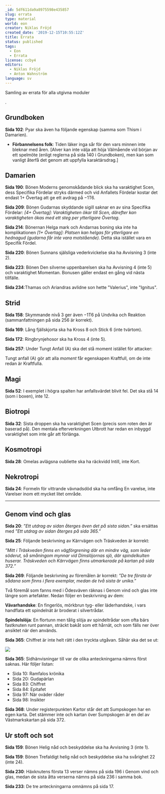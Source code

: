 ```yaml
---
_id: 5df611da9a8975598e435857
slug: errata
type: material
world: eon
creator: Niklas Fröjd
created_date: '2019-12-15T10:55:12Z'
title: Errata
status: published
tags:
  - Eon
  - Errata
license: ccby4
editors:
  - Niklas Fröjd
  - Anton Wahnström
language: sv
---
```

Samling av errata för alla utgivna moduler

.

Grundboken
----------

**Sida 102**: Pyar ska även ha följande egenskap (samma som Thism i Damarien).

*   **Förbannelsens folk**: Tiden läker inga sår för den vars minnen inte bleknar med åren. \[Alver kan inte välja att höja Välmående vid början av ett spelmöte (enligt reglerna på sida 140 i Grundboken), men kan som vanligt återfå det genom att uppfylla karaktärsdrag.\]

Damarien
--------

**Sida 190**: Bönen Moderns genomskådande blick ska ha varaktighet Scen, dess Specifika Fördelar stryks därmed och vid Anfallets Fördelar kostar det endast 1+ Övertag att ge ett avdrag på −1T6.

**Sida 209**: Bönen Gudarnas skyddande sigill saknar en av sina Specifika Fördelar: _\[4+ Övertag\]: Varaktigheten ökar till Scen, därefter kan varaktigheten ökas med ett steg per ytterligare Övertag_.

**Sida 214**: Bönernan Helga mark och Andarnas boning ska inte ha komplikationen _\[1+ Övertag\]: Platsen kan helgas för ytterligare en hednagud (gudarna får inte vara motstående)._ Detta ska istället vara en Specifik Fördel.

**Sida 220**: Bönen Sunnans själsliga vederkvickelse ska ha Avvisning 3 (inte 2).

**Sida 223**: Bönen Den silverne uppenbarelsen ska ha Avvisning 4 (inte 5) och varaktighet Momentan. Bonusen gäller endast en gång vid nästa tillfälle.

**Sida 234**:Thamas och Ariandras avlidne son hette "Valerius", inte "Ignitus".

Strid
-----

**Sida 158**: Skymmande nivå 3 ger även −1T6 på Undvika och Reaktion (sammanfattningen på sida 256 är korrekt).

**Sida 169**: Lång fjällskjorta ska ha Kross 8 och Stick 6 (inte tvärtom).

**Sida 172**: Ringbrynjehosor ska ha Kross 4 (inte 5).

**Sida 257**: Under Tungt Anfall (A) ska det stå moment istället för attacker:

Tungt anfall (A) gör att alla _moment_ får egenskapen Kraftfull, om de inte redan är Kraftfulla.

Magi
----

**Sida 52**: I exemplet i högra spalten har anfallsvärdet blivit fel. Det ska stå 14 (som i boxen), inte 12.

Biotropi
--------

**Sida 32**: Sista droppen ska ha varaktighet Scen (precis som roten den är baserad på). Den mentala efterverkningen Utbrott har redan en inbyggd varaktighet som inte går att förlänga.

Kosmotropi
----------

**Sida 28**: Omelas avlägsna oubliette ska ha räckvidd Intill, inte Kort.

Nekrotropi
----------

**Sida 24**: Formeln för vittrande vävnadsdöd ska ha omfång En varelse, inte Varelser inom ett mycket litet område.
  

---

Genom vind och glas
-------------------

**Sida 20**: _”Ett ut­­drag av sidan återges även det på sista sidan.”_ ska ersättas med _”Ett ut­­drag av sidan återges på sida 365.”_

**Sida 25**: Följande beskrivning av Kärrvägen och Träskveden är korrekt:

_”Mitt i Träskveden finns en vägförgrening där en mindre väg, som leder söderut, så småningom mynnar vid Dimslöjornas sjö, där spindelkulten huserar. Träskveden och Kärrvägen finns utmarkerade på kartan på sida 372.”_

**Sida 269**: Följande beskrivning av föremålen är korrekt: _”De tre första är sådana som finns i flera exemplar, medan de två sista är unika.”_

Två föremål som fanns med i Ödesväven räknas i Genom vind och glas inte längre som artefakter. Nedan följer en beskrivning av dem:

**Vävarhandske**: En fingerlös, mörkbrun tyg- eller läderhandske, i vars handflata ett spindelnät är broderat i silvertrådar.

**Spindelslöja**: En flortunn men tålig slöja av spindeltrådar som ofta bärs fastknuten runt pannan, sträckt bakåt som ett hårnät, och som fälls ner över ansiktet när den används.

**Sida 365**: Chiffret är inte helt rätt i den tryckta utgåvan. Såhär ska det se ut:

![](https://helmgast.se/asset/image/chiffret.png)

**Sida 365**: Sidhänvisningar till var de olika anteckningarna nämns först saknas. Här följer listan:

*   Sida 10: Ramfalos krönika
*   Sida 20: Gudapärlan
*   Sida 83: Chiffret
*   Sida 84: Epitafet
*   Sida 97: När oväder råder
*   Sida 98: Insikter

**Sida 368**: Under registerpunkten Kartor står det att Sumpskogen har en egen karta. Det stämmer inte och kartan över Sumpskogen är en del av Västmarkskartan på sida 372.

Ur stoft och sot
----------------

**Sida 159**: Bönen Helig nåd och beskyddelse ska ha Avvisning 3 (inte 1).

**Sida 159**: Bönen Trefaldigt helig nåd och beskyddelse ska ha svårighet 22 (inte 24).

**Sida 230**: Häxknutens första 13 verser nämns på sida 196 i Genom vind och glas, medan de sista åtta verserna nämns på sida 236 i samma bok.

**Sida 233**: De tre anteckningarna omnämns på sida 17.
